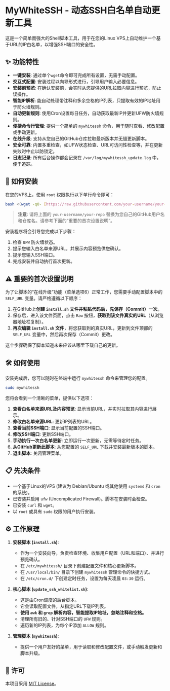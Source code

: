 # MyWhiteSSH - 动态SSH白名单自动更新工具

这是一个简单而强大的Shell脚本工具，用于在您的Linux VPS上自动维护一个基于URL的IP白名单，以增强SSH端口的安全性。

## ✨ 功能特性

- **一键安装**: 通过单个`wget`命令即可完成所有设置，无需手动配置。
- **交互式配置**: 安装过程以向导形式进行，引导用户输入必要信息。
- **安装前预览**: 在确认安装前，会实时从您提供的URL拉取内容进行预览，防止误操作。
- **智能IP解析**: 能自动处理带注释和多余空格的IP列表，只提取有效的IP地址用于防火墙规则。
- **自动更新规则**: 使用Cron设置每日任务，自动获取最新IP并更新UFW防火墙规则。
- **便捷命令行管理**: 提供一个简单的 `mywhitessh` 命令，用于随时查看、修改配置或手动更新。
- **在线升级**: 支持从您自己的GitHub仓库拉取最新版本并无缝更新脚本。
- **安全可靠**: 内置多重检查，如UFW状态检查、URL可访问性检查等，并在更新失败时中止以防锁定。
- **日志记录**: 所有后台操作都会记录在 `/var/log/mywhitessh_update.log` 中，便于追踪。

## 🚀 如何安装

在您的VPS上，使用 `root` 权限执行以下单行命令即可：

```bash
bash <(wget -qO- [https://raw.githubusercontent.com/your-username/your-repo/main/install.sh](https://raw.githubusercontent.com/your-username/your-repo/main/install.sh))
```

> **注意**: 请将上面的 `your-username/your-repo` 替换为您自己的GitHub用户名和仓库名。请参考下面的“重要的首次设置说明”。

安装程序将会引导您完成以下步骤：
1.  检查 `UFW` 防火墙状态。
2.  提示您输入白名单来源URL，并展示内容预览供您确认。
3.  提示您输入SSH端口。
4.  完成安装并自动执行首次更新。

## ⚠️ 重要的首次设置说明

为了让脚本的“在线升级”功能（菜单选项6）正常工作，您需要手动配置脚本中的 `SELF_URL` 变量。请严格遵循以下顺序：

1.  在GitHub上**创建 `install.sh` 文件并粘贴代码后，先保存（Commit）一次**。
2.  保存后，进入该文件页面，点击 `Raw` 按钮，**获取到该文件真实的URL**（从浏览器地址栏复制）。
3.  **再次编辑 `install.sh` 文件**，将您获取到的真实URL，更新到文件顶部的 `SELF_URL` 变量中，然后再次保存（Commit）更改。

这个步骤确保了脚本知道未来应该从哪里下载自己的更新。

## 🛠️ 如何使用

安装完成后，您可以随时在终端中运行 `mywhitessh` 命令来管理您的配置。

```bash
sudo mywhitessh
```

您将会看到一个清晰的菜单，提供以下选项：
1.  **查看白名单来源URL及内容预览**: 显示当前URL，并实时拉取其内容进行展示。
2.  **修改白名单来源URL**: 更新IP列表的URL。
3.  **查看当前SSH端口**: 显示当前配置的SSH端口。
4.  **修改SSH端口**: 更新SSH端口。
5.  **手动执行一次白名单更新**: 立即运行一次更新，无需等待定时任务。
6.  **从GitHub更新此脚本**: 从您配置的 `SELF_URL` 下载并安装最新版本的脚本。
7.  **退出脚本**: 关闭管理菜单。

## 📋 先决条件

- 一个基于Linux的VPS (建议为 Debian/Ubuntu 或其他使用 `systemd` 和 `cron` 的系统)。
- 已安装并启用 `ufw` (Uncomplicated Firewall)。脚本在安装时会检查。
- 已安装 `curl` 和 `wget`。
- 以 `root` 或具有 `sudo` 权限的用户执行安装。

## ⚙️ 工作原理

1.  **安装脚本 (`install.sh`)**:
    - 作为一个安装向导，负责检查环境、收集用户配置（URL和端口）、并进行预览确认。
    - 在 `/etc/mywhitessh/` 目录下创建配置文件和核心更新脚本。
    - 在 `/usr/local/bin/` 目录下创建 `mywhitessh` 管理命令的快捷方式。
    - 在 `/etc/cron.d/` 下创建定时任务，设置为每天凌晨 `03:30` 运行。

2.  **核心脚本 (`update_ssh_whitelist.sh`)**:
    - 这是由Cron调度的后台脚本。
    - 它会读取配置文件，从指定URL下载IP列表。
    - **使用 `awk` 和 `grep` 解析内容，智能提取IP地址，忽略注释和空格。**
    - 清理所有旧的、针对SSH端口的 `UFW` 规则。
    - 遍历新的IP列表，为每个IP添加 `ALLOW` 规则。

3.  **管理脚本 (`mywhitessh`)**:
    - 提供一个用户友好的菜单，用于读取和修改配置文件，或手动触发更新和脚本升级。

## 📄 许可

本项目采用 [MIT License](LICENSE)。
